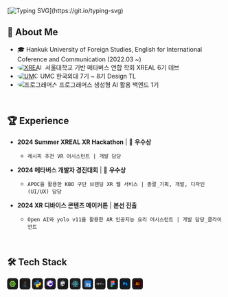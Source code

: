 [![Typing SVG](https://readme-typing-svg.demolab.com?font=Chakra+Petch&size=24&pause=1000&color=EF7D1D&width=435&lines=It+ain't+over+till+it's+over.)](https://git.io/typing-svg)

## 🍊 About Me
- 🎓 Hankuk University of Foreign Studies, English for International Coference and Communication (2022.03 ~)
-  <a href="https://www.xreal.info" target="_blank"><img src="https://yt3.googleusercontent.com/pkOpWUcmvePPH_QfTaGC2fi_7AkzSMpo71H_NKulKYEW4q4-YE79tH8_oael6c4NPM8GMM1j=s900-c-k-c0x00ffffff-no-rj" alt="XREAL" style="border-radius: 50%; width: 24px; height: 24px;"></a> 서울대학교 기반 메타버스 연합 학회 XREAL 6기 데브 <br>
- <a href="https://umc.makeus.in/" target="_blank"><img src="https://encrypted-tbn0.gstatic.com/images?q=tbn:ANd9GcQqDkE8I1Np_d7VDyRgRLzETXNjaQWMTJoUFg&s" alt="UMC" style="border-radius: 100%; width: 24px; height: 24px;"></a> UMC 한국외대 7기 ~ 8기 Design TL
- <img src="https://encrypted-tbn0.gstatic.com/images?q=tbn:ANd9GcQzTRZU_YMy6CZqeuzKacLvZoERQoAIrGj3Ng&s" alt="프로그래머스" style="border-radius: 100%; width: 24px; height: 24px;"> 프로그래머스 생성형 AI 활용 백엔드 1기
<br>

## 🏆 Experience
- **2024 Summer XREAL XR Hackathon** | 🥉 **우수상**  
  - `레시피 추천 VR 어시스턴트 | 개발 담당`
  
- **2024 메타버스 개발자 경진대회** | 🥉 **우수상** 
  - `APOC을 활용한 KBO 구단 브랜딩 XR 웹 서비스 | 총괄_기획, 개발, 디자인(UI/UX) 담당`

- **2024 XR 디바이스 콘텐츠 메이커톤** | **본선 진출**  
  - `Open AI와 yolo v11을 활용한 AR 인공지능 요리 어시스턴트 | 개발 담당_클라이언트`
 
<br>

## 🛠️ Tech Stack
<img src="resources/stack (6).png" alt="Tech Stack" width="5%" /> <img src="resources/stack (8).png" alt="Tech Stack" width="5%" /> <img src="resources/stack (7).png" alt="Tech Stack" width="5%" /> <img src="resources/stack (9).png" alt="Tech Stack" width="5%" /> <img src="resources/stack (10).png" alt="Tech Stack" width="5%" /> <img src="resources/stack (3).png" alt="Tech Stack" width="5%" /> <img src="resources/stack (5).png" alt="Tech Stack" width="5%" /> <img src="resources/stack (4).png" alt="Tech Stack" width="5%" /> <img src="resources/stack (11).png" alt="Tech Stack" width="5%" /> <img src="resources/stack (1).png" alt="Tech Stack" width="5%" /> <img src="resources/stack (2).png" alt="Tech Stack" width="5%" />

</div>
